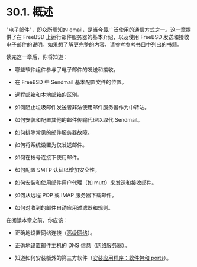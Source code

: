 # 30.1. 概述

"电子邮件"，即众所周知的 email，是当今最广泛使用的通信方式之一。这一章提供了在 FreeBSD 上运行邮件服务器的基本介绍，以及使用 FreeBSD 发送和接收电子邮件的说明。如果想了解更完整的内容，请参考[参考书目](https://docs.freebsd.org/en/books/handbook/bibliography/index.html#bibliography)中列出的书籍。

读完这一章后，你将知道：

- 哪些软件组件参与了电子邮件的发送和接收。

- 在 FreeBSD 中 Sendmail 基本配置文件的位置。

- 远程邮箱和本地邮箱的区别。

- 如何阻止垃圾邮件发送者非法使用邮件服务器作为中转站。

- 如何安装和配置其他的邮件传输代理以取代 Sendmail。

- 如何排除常见的邮件服务器故障。

- 如何将系统设置为仅发送邮件。

- 如何在拨号连接下使用邮件。

- 如何配置 SMTP 认证以增加安全性。

- 如何安装和使用邮件用户代理（如 mutt）来发送和接收邮件。

- 如何从远程 POP 或 IMAP 服务器下载邮件。

- 如何对收到的邮件自动应用过滤器和规则。

在阅读本章之前，你应该：

- 正确地设置网络连接（[高级网络](https://docs.freebsd.org/en/books/handbook/advanced-networking/index.html#advanced-networking)）。

- 正确地设置邮件主机的 DNS 信息（[网络服务器](https://docs.freebsd.org/en/books/handbook/network-servers/index.html#network-servers)）。

- 知道如何安装额外的第三方软件（[安装应用程序：软件包和 ports](https://docs.freebsd.org/en/books/handbook/ports/index.html#ports)）。